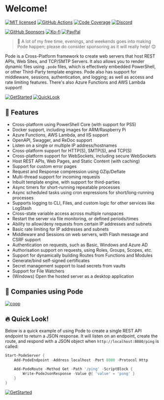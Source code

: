 # Welcome!

[![MIT licensed](https://img.shields.io/badge/license-MIT-blue.svg)](https://raw.githubusercontent.com/Badgerati/Pode/master/LICENSE.txt)
[![GitHub Actions](https://img.shields.io/endpoint.svg?url=https%3A%2F%2Factions-badge.atrox.dev%2Fbadgerati%2Fpode%2Fbadge&style=flat&label=GitHub)](https://actions-badge.atrox.dev/badgerati/pode/goto)
[![Code Coverage](https://coveralls.io/repos/github/Badgerati/Pode/badge.svg?branch=develop)](https://coveralls.io/github/Badgerati/Pode?branch=develop)
[![Discord](https://img.shields.io/discord/887398607727255642)](https://discord.gg/fRqeGcbF6h)

[![GitHub Sponsors](https://img.shields.io/github/sponsors/Badgerati?color=%23ff69b4&logo=github&style=flat&label=Sponsers)](https://github.com/sponsors/Badgerati)
[![Ko-fi](https://img.shields.io/static/v1?logo=kofi&label=Ko-fi&logoColor=white&message=Buy+me+a+coffee&color=ff5f5f)](https://ko-fi.com/badgerati)
[![PayPal](https://img.shields.io/static/v1?logo=paypal&label=PayPal&logoColor=white&message=Donate&color=00457C)](https://paypal.me/badgerati)

> 💝 A lot of my free time, evenings, and weekends goes into making Pode happen; please do consider sponsoring as it will really help! 😊

Pode is a Cross-Platform framework to create web servers that host REST APIs, Web Sites, and TCP/SMTP Servers. It also allows you to render dynamic files using `.pode` files, which is effectively embedded PowerShell, or other Third-Party template engines. Pode also has support for middleware, sessions, authentication, and logging; as well as access and rate limiting features. There's also Azure Functions and AWS Lambda support!

[![GetStarted](https://img.shields.io/badge/-Get%20Started!-green.svg?longCache=true&style=for-the-badge)](./Getting-Started/FirstApp)
[![QuickLook](https://img.shields.io/badge/-Quick%20Look!-blue.svg?longCache=true&style=for-the-badge)](#quick-look)

## 🚀 Features

* Cross-platform using PowerShell Core (with support for PS5)
* Docker support, including images for ARM/Raspberry Pi
* Azure Functions, AWS Lambda, and IIS support
* OpenAPI, Swagger, and ReDoc support
* Listen on a single or multiple IP address/hostnames
* Cross-platform support for HTTP(S), SMTP(S), and TCP(S)
* Cross-platform support for WebSockets, including secure WebSockets
* Host REST APIs, Web Pages, and Static Content (with caching)
* Support for custom error pages
* Request and Response compression using GZip/Deflate
* Multi-thread support for incoming requests
* Inbuilt template engine, with support for third-parties
* Async timers for short-running repeatable processes
* Async scheduled tasks using cron expressions for short/long-running processes
* Supports logging to CLI, Files, and custom logic for other services like LogStash
* Cross-state variable access across multiple runspaces
* Restart the server via file monitoring, or defined periods/times
* Ability to allow/deny requests from certain IP addresses and subnets
* Basic rate limiting for IP addresses and subnets
* Middleware and Sessions on web servers, with Flash message and CSRF support
* Authentication on requests, such as Basic, Windows and Azure AD
* Authorisation support on requests, using Roles, Groups, Scopes, etc.
* Support for dynamically building Routes from Functions and Modules
* Generate/bind self-signed certificates
* Secret management support to load secrets from vaults
* Support for File Watchers
* (Windows) Open the hosted server as a desktop application

## 🏢 Companies using Pode

[![coop](./images/companies/coop-logo.png)](https://coop.dk)

## 🔥 Quick Look!

Below is a quick example of using Pode to create a single REST API endpoint to return a JSON response. It will listen on an endpoint, create the route, and respond with a JSON object when `http://localhost:8080/ping` is called:

```powershell
Start-PodeServer {
    Add-PodeEndpoint -Address localhost -Port 8080 -Protocol Http

    Add-PodeRoute -Method Get -Path '/ping' -ScriptBlock {
        Write-PodeJsonResponse -Value @{ 'value' = 'pong' }
    }
}
```

[![GetStarted](https://img.shields.io/badge/-Get%20Started!-green.svg?longCache=true&style=for-the-badge)](./Getting-Started/FirstApp)
